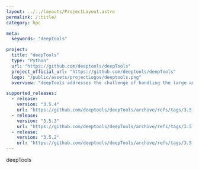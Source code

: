 ```yaml
---
layout: ../../layouts/ProjectLayout.astro
permalink: /:title/
category: hpc

meta:
  keywords: "deepTools"

project:
  title: "deepTools"
  type: "Python"
  url: "https://github.com/deeptools/deepTools"
  project_official_url: "https://github.com/deeptools/deepTools"
  logo: "/public/assets/projectLogos/deeptools.png"
  overview: "deepTools addresses the challenge of handling the large amounts of data that are now routinely generated from DNA sequencing centers. deepTools contains useful modules to process the mapped reads data for multiple quality checks, creating normalized coverage files in standard bedGraph and bigWig file formats, that allow comparison between different files"

supported_releases:
  - release:
    version: "3.5.4"
    url: "https://github.com/deeptools/deepTools/archive/refs/tags/3.5.4.tar.gz"
  - release:
    version: "3.5.3"
    url: "https://github.com/deeptools/deepTools/archive/refs/tags/3.5.3.tar.gz"
  - release:
    version: "3.5.2"
    url: "https://github.com/deeptools/deepTools/archive/refs/tags/3.5.2.tar.gz"
---
```


<p>deepTools</p>
